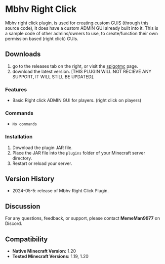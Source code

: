 # Mbhv Right Click

Mbhv right click plugin, is used for creating custom GUIS (through this source code), it does have a custom ADMIN GUI already built into it. This is a sample code of other admins/owners to use, to create/function their own permission based (right click) GUIs. 


## Downloads

1. go to the releases tab on the right, or visit the [spigotmc](https://www.spigotmc.org/resources/mbhv-ip-protect.116095/) page.
2. download the latest version. [THIS PLUGIN WILL NOT RECIEVE ANY SUPPORT, IT WILL STILL BE UPDATED].

### Features
- Basic Right click ADMIN GUI for players. (right click on players)

### Commands
- `No commands`

### Installation
1. Download the plugin JAR file.
2. Place the JAR file into the `plugins` folder of your Minecraft server directory.
3. Restart or reload your server.

## Version History

- 2024-05-5: release of Mbhv Right Click Plugin.

## Discussion

For any questions, feedback, or support, please contact **MemeMan9977** on Discord.

## Compatibility

- **Native Minecraft Version:** 1.20
- **Tested Minecraft Versions:** 1.19, 1.20

